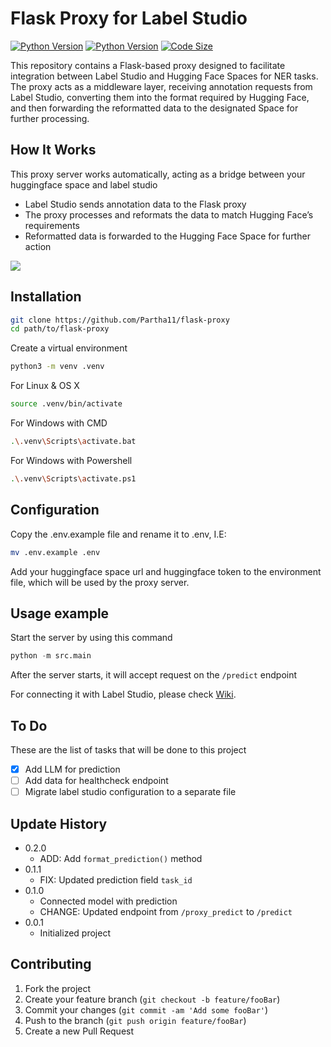 # Flask Proxy for Label Studio

[![Python Version][python-image]][python-url]
[![Python Version][flask-image]][flask-url]
[![Code Size][code-size]][code-size]

This repository contains a Flask-based proxy designed to facilitate integration between Label Studio and Hugging Face Spaces for NER tasks. The proxy acts as a middleware layer, receiving annotation requests from Label Studio, converting them into the format required by Hugging Face, and then forwarding the reformatted data to the designated Space for further processing.

## How It Works
This proxy server works automatically, acting as a bridge between your huggingface space and label studio
- Label Studio sends annotation data to the Flask proxy
- The proxy processes and reformats the data to match Hugging Face’s requirements
- Reformatted data is forwarded to the Hugging Face Space for further action

![](header.png)

## Installation

```sh
git clone https://github.com/Partha11/flask-proxy
cd path/to/flask-proxy
```
Create a virtual environment
```sh
python3 -m venv .venv
```
For Linux & OS X

```sh
source .venv/bin/activate
```
For Windows with CMD

```bash
.\.venv\Scripts\activate.bat
```
For Windows with Powershell

```bash
.\.venv\Scripts\activate.ps1
```

## Configuration

Copy the .env.example file and rename it to .env, I.E:

```sh
mv .env.example .env
```

Add your huggingface space url and huggingface token to the environment file, which will be used by the proxy server.

## Usage example

Start the server by using this command

```python
python -m src.main
```

After the server starts, it will accept request on the `/predict` endpoint

For connecting it with Label Studio, please check [Wiki][wiki].

## To Do
These are the list of tasks that will be done to this project

- [x] Add LLM for prediction
- [ ] Add data for healthcheck endpoint
- [ ] Migrate label studio configuration to a separate file

## Update History

* 0.2.0
    * ADD: Add `format_prediction()` method
* 0.1.1
    * FIX: Updated prediction field `task_id`
* 0.1.0
    * Connected model with prediction
    * CHANGE: Updated endpoint from `/proxy_predict` to `/predict`
* 0.0.1
    * Initialized project

## Contributing

1. Fork the project
2. Create your feature branch (`git checkout -b feature/fooBar`)
3. Commit your changes (`git commit -am 'Add some fooBar'`)
4. Push to the branch (`git push origin feature/fooBar`)
5. Create a new Pull Request

<!-- Markdown link & img dfn's -->
[python-image]: https://img.shields.io/badge/3.9-orange?style=flat-square&logo=python&logoColor=white&label=python&labelColor=gray&color=3776AB
[python-url]: https://www.python.org/downloads/release/python-390
[flask-image]: https://img.shields.io/badge/3.0.x-000000?style=flat-square&logo=flask&logoColor=white&label=flask&labelColor=gray&color=000000
[flask-url]: https://flask.palletsprojects.com/en/3.0.x/
[code-size]: https://img.shields.io/github/languages/code-size/Partha11/flask-proxy?style=flat-square&logo=github
[wiki]: https://github.com/Partha11/flask-proxy/wiki
